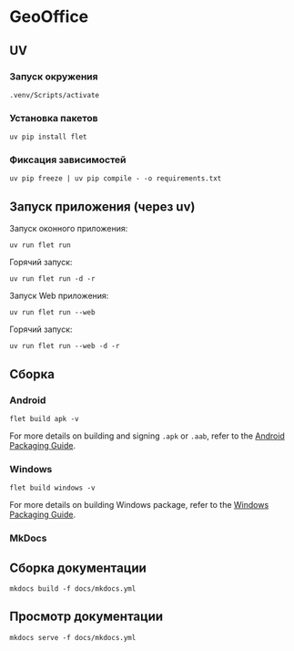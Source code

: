 # GeoOffice

## UV

### Запуск окружения
```shell
.venv/Scripts/activate
```

### Установка пакетов
```shell
uv pip install flet
```

### Фиксация зависимостей
```shell
uv pip freeze | uv pip compile - -o requirements.txt
```

## Запуск приложения (через uv)

Запуск оконного приложения:

```shell
uv run flet run
```

Горячий запуск:
```shell
uv run flet run -d -r
```

Запуск Web приложения:

```shell
uv run flet run --web
```

Горячий запуск:
```shell
uv run flet run --web -d -r
```

## Сборка

### Android

```shell
flet build apk -v
```

For more details on building and signing `.apk` or `.aab`, refer to the [Android Packaging Guide](https://flet.dev/docs/publish/android/).


### Windows

```shell
flet build windows -v
```

For more details on building Windows package, refer to the [Windows Packaging Guide](https://flet.dev/docs/publish/windows/).


### MkDocs

## Сборка документации
```shell
mkdocs build -f docs/mkdocs.yml
```

## Просмотр документации

```shell
mkdocs serve -f docs/mkdocs.yml
```
